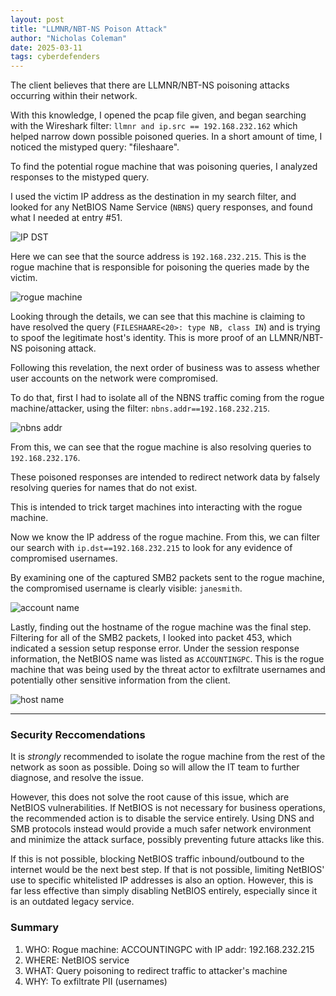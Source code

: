 ```yaml
---
layout: post
title: "LLMNR/NBT-NS Poison Attack"
author: "Nicholas Coleman"
date: 2025-03-11
tags: cyberdefenders
---
```

The client believes that there are LLMNR/NBT-NS poisoning attacks occurring within their network. 

With this knowledge, I opened the pcap file given, and began searching with the Wireshark filter: `llmnr and ip.src == 192.168.232.162` which helped narrow down possible poisoned queries. In a short amount of time, I noticed the mistyped query: "fileshaare". 

To find the potential rogue machine that was poisoning queries, I analyzed responses to the mistyped query. 

I used the victim IP address as the destination in my search filter, and looked for any NetBIOS Name Service (`NBNS`) query responses, and found what I needed at entry #51.

![IP DST](/security.github.io/images/poison/ipdst.png)

Here we can see that the source address is `192.168.232.215`. This is the rogue machine that is responsible for poisoning the queries made by the victim. 

![rogue machine](/security.github.io/images/poison/nbns_rogue.png)

Looking through the details, we can see that this machine is claiming to have resolved the query (`FILESHAARE<20>: type NB, class IN`) and is trying to spoof the legitimate host's identity. This is more proof of an LLMNR/NBT-NS poisoning attack. 

Following this revelation, the next order of business was to assess whether user accounts on the network were compromised. 

To do that, first I had to isolate all of the NBNS traffic coming from the rogue machine/attacker, using the filter: `nbns.addr==192.168.232.215`. 

![nbns addr](/security.github.io/images/poison/nbns_addr.png)

From this, we can see that the rogue machine is also resolving queries to `192.168.232.176`.

These poisoned responses are intended to redirect network data by falsely resolving queries for names that do not exist. 

This is intended to trick target machines into interacting with the rogue machine. 

Now we know the IP address of the rogue machine. From this, we can filter our search with `ip.dst==192.168.232.215` to look for any evidence of compromised usernames. 

By examining one of the captured SMB2 packets sent to the rogue machine, the compromised username is clearly visible: `janesmith`.

![account name](/security.github.io/images/poison/account_name.png)

Lastly, finding out the hostname of the rogue machine was the final step. Filtering for all of the SMB2 packets, I looked into packet 453, which indicated a session setup response error. Under the session response information, the NetBIOS name was listed as `ACCOUNTINGPC`. This is the rogue machine that was being used by the threat actor to exfiltrate usernames and potentially other sensitive information from the client. 

![host name](/security.github.io/images/poison/hostname.png)

---

### Security Reccomendations

It is *strongly* recommended to isolate the rogue machine from the rest of the network as soon as possible. Doing so will allow the IT team to further diagnose, and resolve the issue. 

However, this does not solve the root cause of this issue, which are NetBIOS vulnerabilities. If NetBIOS is not necessary for business operations, the recommended action is to disable the service entirely. Using DNS and SMB protocols instead would provide a much safer network environment and minimize the attack surface, possibly preventing future attacks like this.

If this is not possible, blocking NetBIOS traffic inbound/outbound to the internet would be the next best step. If that is not possible, limiting NetBIOS' use to specific whitelisted IP addresses is also an option. However, this is far less effective than simply disabling NetBIOS entirely, especially since it is an outdated legacy service. 

### Summary
1. WHO: Rogue machine: ACCOUNTINGPC with IP addr: 192.168.232.215
2. WHERE: NetBIOS service
3. WHAT: Query poisoning to redirect traffic to attacker's machine
4. WHY: To exfiltrate PII (usernames)
